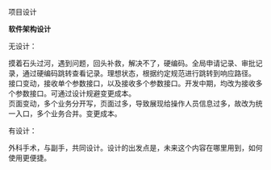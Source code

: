 项目设计

**软件架构设计**

无设计：

摸着石头过河，遇到问题，回头补救，解决不了，硬编码。全局申请记录、审批记录，通过硬编码跳转查看记录。理想状态，根据约定规范进行跳转到响应路径。  
接口变动，接收单个参数接口，以及接收多个参数接口。开发中期，均改为接收多个参数接口。可通过设计规避变更成本。  
页面变动，多个业务分开写，页面过多，导致展现给操作人员信息过多，故改为统一入口，多个业务合并。变更成本。

有设计：

外科手术，与副手，共同设计。设计的出发点是，未来这个内容在哪里用到，如何使用更便捷。